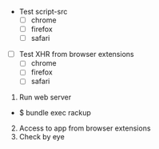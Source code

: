 * Test script-src
  - [ ] chrome
  - [ ] firefox
  - [ ] safari
* [ ] Test XHR from browser extensions
  - [ ] chrome
  - [ ] firefox
  - [ ] safari

1. Run web server
  - $ bundle exec rackup
2. Access to app from browser extensions
3. Check by eye

